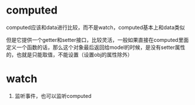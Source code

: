 # computed
computed应该和data进行比较，而不是watch，computed基本上和data类似

但是它提供一个getter和setter接口，比较灵活，一般如果直接在computed里面定义一个函数的话，那么这个对象最后返回给model的时候，是没有setter属性的，也就是只能取值，不能设置（设置obj的属性除外）

# watch
1. 监听事件，也可以监听computed
